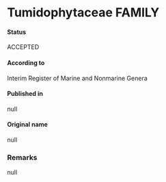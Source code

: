 # Tumidophytaceae FAMILY

#### Status
ACCEPTED

#### According to
Interim Register of Marine and Nonmarine Genera

#### Published in
null

#### Original name
null

### Remarks
null